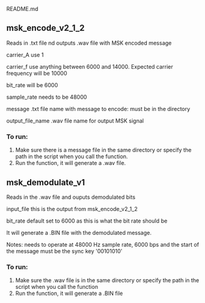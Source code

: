 README.md

## msk_encode_v2_1_2
Reads in .txt file nd outputs .wav file with MSK encoded message

carrier_A 		use 1

carrier_f 		use anything between 6000 and 14000. Expected carrier frequency will be 10000

bit_rate 		will be 6000

sample_rate		needs to be 48000

message 		.txt file name with message to encode: must be in the directory 

output_file_name	.wav file name for output MSK signal


### To run:
1. Make sure there is a message file in the same directory or specify the path in the script when you call the function.
2. Run the function, it will generate a .wav file.


## msk_demodulate_v1
Reads in the .wav file and ouputs demodulated bits

input_file 		this is the output from msk_encode_v2_1_2

bit_rate 		default set to 6000 as this is what the bit rate should be


It will generate a .BIN file with the demodulated message.

Notes: needs to operate at 48000 Hz sample rate, 6000 bps and the start of the message must be the sync key '00101010'

### To run:
1. Make sure the .wav file is in the same directory or specify the path in the script when you call the function
2. Run the function, it will generate a .BIN file
